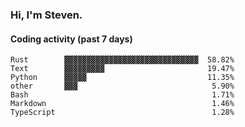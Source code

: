 ### Hi, I'm Steven.

#### Coding activity (past 7 days)
```
Rust        ▓▓▓▓▓▓▓▓▓▓▓▓▓▓▓▓▓▓▓▓▓▓▓▓▓▓▓▓▓▓  58.82%
Text        ▓▓▓▓▓▓▓▓▓                       19.47%
Python      ▓▓▓▓▓                           11.35%
other       ▓▓▓                              5.90%
Bash                                         1.71%
Markdown                                     1.46%
TypeScript                                   1.28%
```
